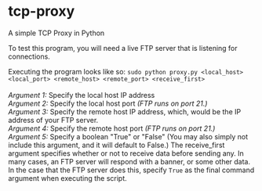 # tcp-proxy
A simple TCP Proxy in Python

To test this program, you will need a live FTP server that is listening for connections.

Executing the program looks like so:
`sudo python proxy.py <local_host> <local_port> <remote_host> <remote_port> <receive_first>`
<br />
<br />
_Argument 1:_ Specify the local host IP address <br />
_Argument 2:_ Specify the local host port *(FTP runs on port 21.)* <br />
_Argument 3:_ Specify the remote host IP address, which, would be the IP address of your FTP server. <br />
_Argument 4:_ Specify the remote host port *(FTP runs on port 21.)* <br />
_Argument 5:_ Specify a boolean "True" or "False" (You may also simply not include this argument, and it will default to False.)
    The receive_first argument specifies whether or not to receive data before sending any. In many cases, an FTP server will respond with a banner, or some other data.
    In the case that the FTP server does this, specify `True` as the final command argument when executing the script.
